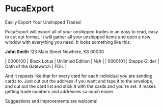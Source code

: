 # PucaExport
Easily Export Your Unshipped Trades!

PucaExport will export all of your unshipped trades in an easy to read, easy to cut out format.  It will gather all your unshipped items and open a new window with everything you need.  It looks something like this:


<b>John Smith</b>
123 Main Street
Nowhere, KS 00000

| 0000100 | Black Lotus | Unlimied Edition | N/A |
| 0000101 | Steppe Glider | Oath of the Gatewatch | FOIL |


And it repeats like that for every card for each individual you are sending cards to.  Just cut out the address if you want and tape it to the envelope, and cut out the card list and stick it with the cards and you're set.  It makes getting trade numbers and addresses so much easier.

Suggestions and improvements are welcome!

